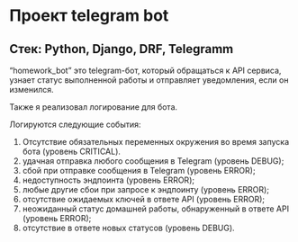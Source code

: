 # Проект telegram bot
## Стек: Python, Django, DRF, Telegramm

“homework_bot” это telegram-бот, который обращаться к API сервиса, узнает статус выполненной работы и отправляет уведомления, если он изменился.
 
 Также я реализовал логирование для бота. 
 
 Логируются следующие события:
 1.	Отсутствие обязательных переменных окружения во время запуска бота (уровень CRITICAL).
 2.	удачная отправка любого сообщения в Telegram (уровень DEBUG);
 3.	сбой при отправке сообщения в Telegram (уровень ERROR);
 4.	недоступность эндпоинта (уровень ERROR);
 5.	любые другие сбои при запросе к эндпоинту (уровень ERROR);
 6.	отсутствие ожидаемых ключей в ответе API (уровень ERROR);
 7.	неожиданный статус домашней работы, обнаруженный в ответе API (уровень ERROR);
 8.	отсутствие в ответе новых статусов (уровень DEBUG).
